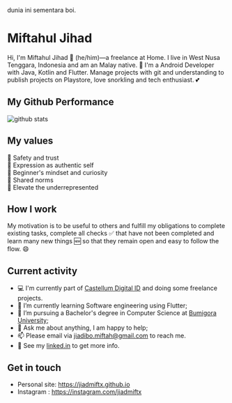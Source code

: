 dunia ini sementara boi.

# Miftahul Jihad

Hi, I'm Miftahul Jihad 👨 (he/him)—a freelance at Home. I live in West Nusa Tenggara, Indonesia and am an Malay native. 🙌 I'm a Android Developer with Java, Kotlin and Flutter. Manage projects with git and understanding to publish projects on Playstore, love snorkling and tech enthusiast. 💕

## My Github Performance

![github stats](https://github-readme-stats.vercel.app/api?username=jiadmiftx&show_icons=true)

## My values

💖 Safety and trust<br>
🌟 Expression as authentic self<br>
🍏 Beginner's mindset and curiosity<br>
🙌 Shared norms<br>
🚀 Elevate the underrepresented

## How I work

My motivation is to be useful to others and fulfill my obligations to complete existing tasks, complete all checks ✅ that have not been completed and learn many new things 🆕 so that they remain open and easy to follow the flow. 😄

## Current activity

- 💻 I'm currently part of <a href="https://castellumdigital.org">Castellum Digital ID</a> and doing some freelance projects.
- 📖 I’m currently learning Software engineering using Flutter;
- 💼 I’m pursuing a Bachelor's degree in Computer Science at <a href="https://universitasbumigora.ac.id">Bumigora University</a>;
- 💬 Ask me about anything, I am happy to help;
- 📫 Please email via jiadibo.miftah@gmail.com to reach me.
- 📝 See my <a href="https://www.linkedin.com/in/miftahuljihad/">linked.in</a> to get more info.

## Get in touch

- Personal site: https://jiadmiftx.github.io
- Instagram : https://instagram.com/jiadmiftx
